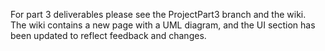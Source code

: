 For part 3 deliverables please see the ProjectPart3 branch and the wiki.<br>
The wiki contains a new page with a UML diagram, and the UI section has been updated to reflect feedback and changes.
